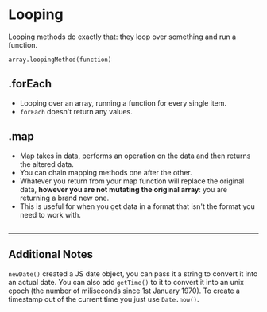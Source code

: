 # Looping 

Looping methods do exactly that: they loop over something and run a function.

`array.loopingMethod(function)`

## .forEach
- Looping over an array, running a function for every single item. 
- `forEach` doesn't return any values.

## .map 
- Map takes in data, performs an operation on the data and then returns the altered data. 
- You can chain mapping methods one after the other. 
- Whatever you return from your map function will replace the original data, **however you are not mutating the original array**: you are returning a brand new one.
- This is useful for when you get data in a format that isn't the format you need to work with. 

## 

---
## Additional Notes
`newDate()` created a JS date object, you can pass it a string to convert it into an actual date. You can also add `getTime()` to it to convert it into an unix epoch (the number of miliseconds since 1st January 1970). To create a timestamp out of the current time you just use `Date.now()`.



